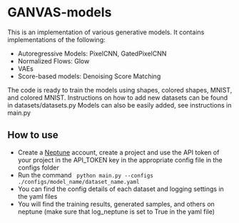 # GANVAS-models
This is an implementation of various generative models. It contains implementations of the following:
* Autoregressive Models: PixelCNN, GatedPixelCNN
* Normalized Flows: Glow
* VAEs
* Score-based models: Denoising Score Matching

The code is ready to train the models using shapes, colored shapes, MNIST, and colored MNIST. Instructions on how to add new datasets can be found in datasets/datasets.py
Models can also be easily added, see instructions in main.py

## How to use
* Create a [Neptune](https://neptune.ai/") account, create a project and use the API token of your project in the API_TOKEN key in the appropriate config file in the configs folder
* Run the command <code> python main.py --configs ./configs/model_name/dataset_name.yaml</code>
* You can find the config details of each dataset and logging settings in the yaml files
* You will find the training results, generated samples, and others on neptune (make sure that log_neptune is set to True in the yaml file)

